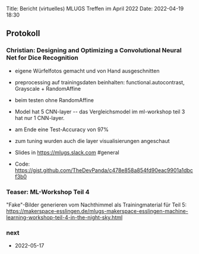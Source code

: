 Title: Bericht (virtuelles) MLUGS Treffen im April 2022
Date: 2022-04-19 18:30

## Protokoll

### Christian: Designing and Optimizing a Convolutional Neural Net for Dice Recognition

- eigene Würfelfotos gemacht und von Hand ausgeschnitten
- preprocessing auf trainingsdaten beinhalten:
  functional.autocontrast, Grayscale + RandomAffine
- beim testen ohne RandomAffine
- Model hat 5 CNN-layer -- das Vergleichsmodel im ml-workshop teil 3 hat nur 1 CNN-layer.
- am Ende eine Test-Accuracy von 97%
- zum tuning wurden auch die layer visualisierungen angeschaut

- Slides in <https://mlugs.slack.com> #general
- Code: <https://gist.github.com/TheDevPanda/c478e858a854fd90eac9901a1dbcf3b0>


### Teaser: ML-Workshop Teil 4

"Fake"-Bilder generieren vom Nachthimmel als Trainingmaterial für Teil 5:  
<https://makerspace-esslingen.de/mlugs-makerspace-esslingen-machine-learning-workshop-teil-4-in-the-night-sky.html>


### next

- 2022-05-17
